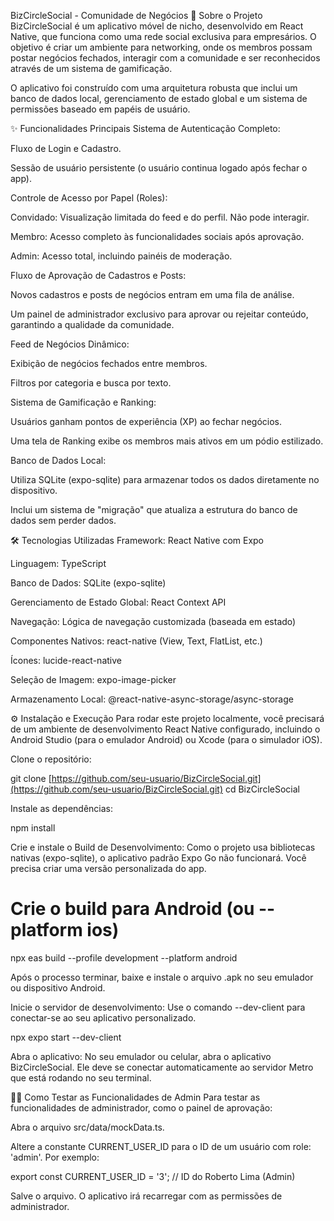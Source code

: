 BizCircleSocial - Comunidade de Negócios
🚀 Sobre o Projeto
BizCircleSocial é um aplicativo móvel de nicho, desenvolvido em React Native, que funciona como uma rede social exclusiva para empresários. O objetivo é criar um ambiente para networking, onde os membros possam postar negócios fechados, interagir com a comunidade e ser reconhecidos através de um sistema de gamificação.

O aplicativo foi construído com uma arquitetura robusta que inclui um banco de dados local, gerenciamento de estado global e um sistema de permissões baseado em papéis de usuário.

✨ Funcionalidades Principais
Sistema de Autenticação Completo:

Fluxo de Login e Cadastro.

Sessão de usuário persistente (o usuário continua logado após fechar o app).

Controle de Acesso por Papel (Roles):

Convidado: Visualização limitada do feed e do perfil. Não pode interagir.

Membro: Acesso completo às funcionalidades sociais após aprovação.

Admin: Acesso total, incluindo painéis de moderação.

Fluxo de Aprovação de Cadastros e Posts:

Novos cadastros e posts de negócios entram em uma fila de análise.

Um painel de administrador exclusivo para aprovar ou rejeitar conteúdo, garantindo a qualidade da comunidade.

Feed de Negócios Dinâmico:

Exibição de negócios fechados entre membros.

Filtros por categoria e busca por texto.

Sistema de Gamificação e Ranking:

Usuários ganham pontos de experiência (XP) ao fechar negócios.

Uma tela de Ranking exibe os membros mais ativos em um pódio estilizado.

Banco de Dados Local:

Utiliza SQLite (expo-sqlite) para armazenar todos os dados diretamente no dispositivo.

Inclui um sistema de "migração" que atualiza a estrutura do banco de dados sem perder dados.

🛠️ Tecnologias Utilizadas
Framework: React Native com Expo

Linguagem: TypeScript

Banco de Dados: SQLite (expo-sqlite)

Gerenciamento de Estado Global: React Context API

Navegação: Lógica de navegação customizada (baseada em estado)

Componentes Nativos: react-native (View, Text, FlatList, etc.)

Ícones: lucide-react-native

Seleção de Imagem: expo-image-picker

Armazenamento Local: @react-native-async-storage/async-storage

⚙️ Instalação e Execução
Para rodar este projeto localmente, você precisará de um ambiente de desenvolvimento React Native configurado, incluindo o Android Studio (para o emulador Android) ou Xcode (para o simulador iOS).

Clone o repositório:

git clone [https://github.com/seu-usuario/BizCircleSocial.git](https://github.com/seu-usuario/BizCircleSocial.git)
cd BizCircleSocial

Instale as dependências:

npm install

Crie e instale o Build de Desenvolvimento:
Como o projeto usa bibliotecas nativas (expo-sqlite), o aplicativo padrão Expo Go não funcionará. Você precisa criar uma versão personalizada do app.

# Crie o build para Android (ou --platform ios)
npx eas build --profile development --platform android

Após o processo terminar, baixe e instale o arquivo .apk no seu emulador ou dispositivo Android.

Inicie o servidor de desenvolvimento:
Use o comando --dev-client para conectar-se ao seu aplicativo personalizado.

npx expo start --dev-client

Abra o aplicativo:
No seu emulador ou celular, abra o aplicativo BizCircleSocial. Ele deve se conectar automaticamente ao servidor Metro que está rodando no seu terminal.

👨‍💻 Como Testar as Funcionalidades de Admin
Para testar as funcionalidades de administrador, como o painel de aprovação:

Abra o arquivo src/data/mockData.ts.

Altere a constante CURRENT_USER_ID para o ID de um usuário com role: 'admin'. Por exemplo:

export const CURRENT_USER_ID = '3'; // ID do Roberto Lima (Admin)

Salve o arquivo. O aplicativo irá recarregar com as permissões de administrador.
